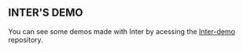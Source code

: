 ## INTER'S DEMO

You can see some demos made with Inter by acessing the [Inter-demo ](https://github.com/DenisPower1/inter-demo) repository.
  
